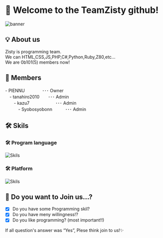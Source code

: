 # 👋 Welcome to the TeamZisty github!
![banner](https://github.com/zisty-h/.github/blob/main/profile/banner2.jpg)

## 💡 About us
Zisty is programming team.  
We can HTML,CSS,JS,PHP,C#,Python,Ruby,Z80,etc...  
We are 0b101(5) members now!

## 👥 Members
 \- PIENNU　　　　･･･ Owner<br>
 　- tanahiro2010　　･･･ Admin<br>
 　　- kazu7　　　　　　･･･ Admin<br>
 　　　- Syobosyobonn　　　･･･ Admin<br>

## 🛠️ Skils
### 🛠️ Program language
<img style="size : 10px" alt="Skils" src="https://skillicons.dev/icons?theme=dark&perline=10&i=html,css,js,php,python,cs,ruby,dotnet" />

### 🛠️ Platform
<img style="size : 10px" alt="Skils" src="https://skillicons.dev/icons?theme=dark&perline=10&i=windows,raspberrypi" />

## 💼 Do you want to Join us...?
- [x] Do you have some Programming skil?<br>
- [x] Do you have meny willingness!?<br>
- [x] Do you like programming? (most important!!)<br>

If all question's answer was “Yes”, Plese think join to us!✨️<br>
